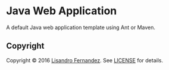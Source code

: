 # Java Web Application

A default Java web application template using Ant or Maven.

## Copyright

Copyright &copy; 2016 [Lisandro Fernandez](https://github.com/lisandrofernandez).
See [LICENSE](https://github.com/lisandrofernandez/java-web-application/LICENSE.md)
for details.
